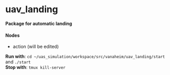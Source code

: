 # uav_landing
**Package for automatic landing**

#### Nodes

* action (will be edited)

**Run with**: `cd ~/uas_simulation/workspace/src/vanaheim/uav_landing/start` and `./start`   
**Stop with**: `tmux kill-server`
